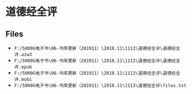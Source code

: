 # 道德经全评

## Files

- `F:/5000G电子书\06-书库更新（201911）\2018.11\1113\道德经全评\道德经全评.azw3`
- `F:/5000G电子书\06-书库更新（201911）\2018.11\1113\道德经全评\道德经全评.epub`
- `F:/5000G电子书\06-书库更新（201911）\2018.11\1113\道德经全评\道德经全评.mobi`
- `F:/5000G电子书\06-书库更新（201911）\2018.11\1113\道德经全评\files.txt`
